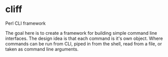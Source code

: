 # cliff
Perl CLI framework

The goal here is to create a framework for building simple command line interfaces. The design idea is that each command is it's own object. 
Where commands can be run from CLI, piped in from the shell, read from a file, or taken as command line arguments.
